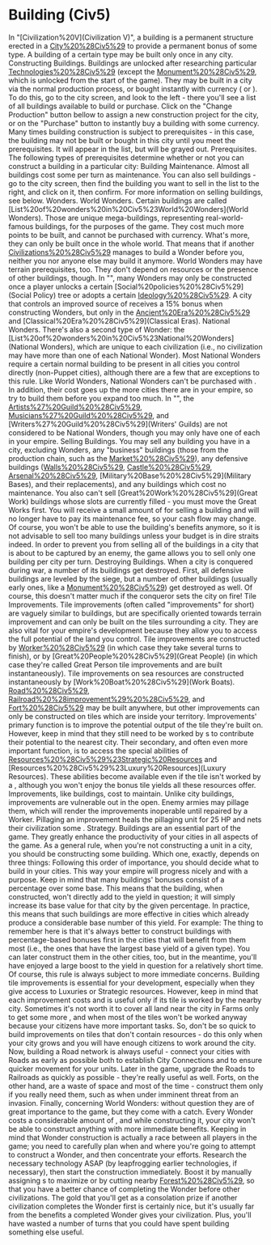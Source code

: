 # Building (Civ5)

In "[Civilization%20V](Civilization V)", a building is a permanent structure erected in a [City%20%28Civ5%29](city) to provide a permanent bonus of some type. A building of a certain type may be built only once in any city.
Constructing Buildings.
Buildings are unlocked after researching particular [Technologies%20%28Civ5%29](technologies) (except the [Monument%20%28Civ5%29](Monument), which is unlocked from the start of the game). They may be built in a city via the normal production process, or bought instantly with currency ( or ). To do this, go to the city screen, and look to the left - there you'll see a list of all buildings available to build or purchase. Click on the "Change Production" button bellow to assign a new construction project for the city, or on the "Purchase" button to instantly buy a building with some currency.
Many times building construction is subject to prerequisites - in this case, the building may not be built or bought in this city until you meet the prerequisites. It will appear in the list, but will be grayed out.
Prerequisites.
The following types of prerequisites determine whether or not you can construct a building in a particular city:
Building Maintenance.
Almost all buildings cost some per turn as maintenance. You can also sell buildings - go to the city screen, then find the building you want to sell in the list to the right, and click on it, then confirm. For more information on selling buildings, see below.
Wonders.
World Wonders.
Certain buildings are called [List%20of%20wonders%20in%20Civ5%23World%20Wonders](World Wonders). Those are unique mega-buildings, representing real-world-famous buildings, for the purposes of the game. They cost much more points to be built, and cannot be purchased with currency. What's more, they can only be built once in the whole world. That means that if another [Civilizations%20%28Civ5%29](civilization) manages to build a Wonder before you, neither you nor anyone else may build it anymore.
World Wonders may have terrain prerequisites, too. They don't depend on resources or the presence of other buildings, though. In "", many Wonders may only be constructed once a player unlocks a certain [Social%20policies%20%28Civ5%29](Social Policy) tree or adopts a certain [Ideology%20%28Civ5%29](Ideology).
A city that controls an improved source of receives a 15% bonus when constructing Wonders, but only in the [Ancient%20Era%20%28Civ5%29](Ancient) and [Classical%20Era%20%28Civ5%29](Classical Eras).
National Wonders.
There's also a second type of Wonder: the [List%20of%20wonders%20in%20Civ5%23National%20Wonders](National Wonders), which are unique to each civilization (i.e., no civilization may have more than one of each National Wonder). Most National Wonders require a certain normal building to be present in all cities you control directly (non-Puppet cities), although there are a few that are exceptions to this rule.
Like World Wonders, National Wonders can't be purchased with . In addition, their cost goes up the more cities there are in your empire, so try to build them before you expand too much.
In "", the [Artists%27%20Guild%20%28Civ5%29](Artists'), [Musicians%27%20Guild%20%28Civ5%29](Musicians'), and [Writers%27%20Guild%20%28Civ5%29](Writers' Guilds) are not considered to be National Wonders, though you may only have one of each in your empire.
Selling Buildings.
You may sell any building you have in a city, excluding Wonders, any "business" buildings (those from the production chain, such as the [Market%20%28Civ5%29](Market)), any defensive buildings ([Walls%20%28Civ5%29](Walls), [Castle%20%28Civ5%29](Castles), [Arsenal%20%28Civ5%29](Arsenals), [Military%20Base%20%28Civ5%29](Military Bases), and their replacements), and any buildings which cost no maintenance. You also can't sell [Great%20Work%20%28Civ5%29](Great Work) buildings whose slots are currently filled - you must move the Great Works first.
You will receive a small amount of for selling a building and will no longer have to pay its maintenance fee, so your cash flow may change. Of course, you won't be able to use the building's benefits anymore, so it is not advisable to sell too many buildings unless your budget is in dire straits indeed.
In order to prevent you from selling all of the buildings in a city that is about to be captured by an enemy, the game allows you to sell only one building per city per turn.
Destroying Buildings.
When a city is conquered during war, a number of its buildings get destroyed. First, all defensive buildings are leveled by the siege, but a number of other buildings (usually early ones, like a [Monument%20%28Civ5%29](Monument)) get destroyed as well. Of course, this doesn't matter much if the conqueror sets the city on fire! 
Tile Improvements.
Tile improvements (often called "improvements" for short) are vaguely similar to buildings, but are specifically oriented towards terrain improvement and can only be built on the tiles surrounding a city. They are also vital for your empire's development because they allow you to access the full potential of the land you control. Tile improvements are constructed by [Worker%20%28Civ5%29](Workers) (in which case they take several turns to finish), or by [Great%20People%20%28Civ5%29](Great People) (in which case they're called Great Person tile improvements and are built instantaneously). Tile improvements on sea resources are constructed instantaneously by [Work%20Boat%20%28Civ5%29](Work Boats). [Road%20%28Civ5%29](Roads), [Railroad%20%28improvement%29%20%28Civ5%29](Railroads), and [Fort%20%28Civ5%29](Forts) may be built anywhere, but other improvements can only be constructed on tiles which are inside your territory.
Improvements' primary function is to improve the potential output of the tile they're built on. However, keep in mind that they still need to be worked by s to contribute their potential to the nearest city. Their secondary, and often even more important function, is to access the special abilities of [Resources%20%28Civ5%29%23Strategic%20Resources](Strategic) and [Resources%20%28Civ5%29%23Luxury%20Resources](Luxury Resources). These abilities become available even if the tile isn't worked by a , although you won't enjoy the bonus tile yields all these resources offer.
Improvements, like buildings, cost to maintain.
Unlike city buildings, improvements are vulnerable out in the open. Enemy armies may pillage them, which will render the improvements inoperable until repaired by a Worker. Pillaging an improvement heals the pillaging unit for 25 HP and nets their civilization some .
Strategy.
Buildings are an essential part of the game. They greatly enhance the productivity of your cities in all aspects of the game. As a general rule, when you're not constructing a unit in a city, you should be constructing some building. Which one, exactly, depends on three things:
Following this order of importance, you should decide what to build in your cities. This way your empire will progress nicely and with a purpose.
Keep in mind that many buildings' bonuses consist of a percentage over some base. This means that the building, when constructed, won't directly add to the yield in question; it will simply increase its base value for that city by the given percentage. In practice, this means that such buildings are more effective in cities which already produce a considerable base number of this yield. For example:
The thing to remember here is that it's always better to construct buildings with percentage-based bonuses first in the cities that will benefit from them most (i.e., the ones that have the largest base yield of a given type). You can later construct them in the other cities, too, but in the meantime, you'll have enjoyed a large boost to the yield in question for a relatively short time. Of course, this rule is always subject to more immediate concerns.
Building tile improvements is essential for your development, especially when they give access to Luxuries or Strategic resources. However, keep in mind that each improvement costs and is useful only if its tile is worked by the nearby city. Sometimes it's not worth it to cover all land near the city in Farms only to get some more , and when most of the tiles won't be worked anyway because your citizens have more important tasks. So, don't be so quick to build improvements on tiles that don't contain resources - do this only when your city grows and you will have enough citizens to work around the city.
Now, building a Road network is always useful - connect your cities with Roads as early as possible both to establish City Connections and to ensure quicker movement for your units. Later in the game, upgrade the Roads to Railroads as quickly as possible - they're really useful as well. Forts, on the other hand, are a waste of space and most of the time - construct them only if you really need them, such as when under imminent threat from an invasion.
Finally, concerning World Wonders: without question they are of great importance to the game, but they come with a catch. Every Wonder costs a considerable amount of , and while constructing it, your city won't be able to construct anything with more immediate benefits. Keeping in mind that Wonder construction is actually a race between all players in the game; you need to carefully plan when and where you're going to attempt to construct a Wonder, and then concentrate your efforts. Research the necessary technology ASAP (by leapfrogging earlier technologies, if necessary), then start the construction immediately. Boost it by manually assigning s to maximize or by cutting nearby [Forest%20%28Civ5%29](forests), so that you have a better chance of completing the Wonder before other civilizations. The gold that you'll get as a consolation prize if another civilization completes the Wonder first is certainly nice, but it's usually far from the benefits a completed Wonder gives your civilization. Plus, you'll have wasted a number of turns that you could have spent building something else useful.